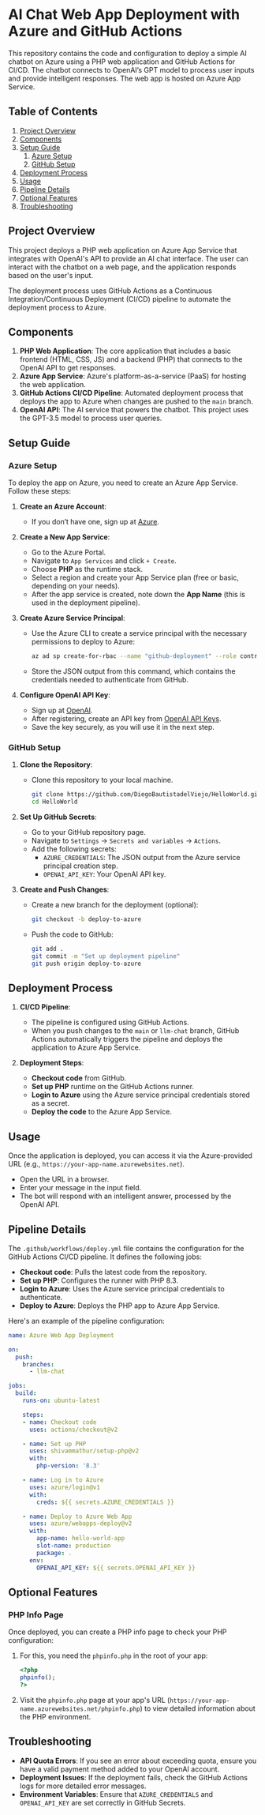 # AI Chat Web App Deployment with Azure and GitHub Actions

This repository contains the code and configuration to deploy a simple AI chatbot on Azure using a PHP web application and GitHub Actions for CI/CD. The chatbot connects to OpenAI’s GPT model to process user inputs and provide intelligent responses. The web app is hosted on Azure App Service.

## Table of Contents

1. [Project Overview](#project-overview)
2. [Components](#components)
3. [Setup Guide](#setup-guide)
    1. [Azure Setup](#azure-setup)
    2. [GitHub Setup](#github-setup)
4. [Deployment Process](#deployment-process)
5. [Usage](#usage)
6. [Pipeline Details](#pipeline-details)
7. [Optional Features](#optional-features)
8. [Troubleshooting](#troubleshooting)

## Project Overview

This project deploys a PHP web application on Azure App Service that integrates with OpenAI's API to provide an AI chat interface. The user can interact with the chatbot on a web page, and the application responds based on the user's input.

The deployment process uses GitHub Actions as a Continuous Integration/Continuous Deployment (CI/CD) pipeline to automate the deployment process to Azure.

## Components

1. **PHP Web Application**: The core application that includes a basic frontend (HTML, CSS, JS) and a backend (PHP) that connects to the OpenAI API to get responses.
2. **Azure App Service**: Azure's platform-as-a-service (PaaS) for hosting the web application.
3. **GitHub Actions CI/CD Pipeline**: Automated deployment process that deploys the app to Azure when changes are pushed to the `main` branch.
4. **OpenAI API**: The AI service that powers the chatbot. This project uses the GPT-3.5 model to process user queries.

## Setup Guide

### Azure Setup

To deploy the app on Azure, you need to create an Azure App Service. Follow these steps:

1. **Create an Azure Account**:
   - If you don’t have one, sign up at [Azure](https://azure.microsoft.com/en-us/free/).
   
2. **Create a New App Service**:
   - Go to the Azure Portal.
   - Navigate to `App Services` and click `+ Create`.
   - Choose **PHP** as the runtime stack.
   - Select a region and create your App Service plan (free or basic, depending on your needs).
   - After the app service is created, note down the **App Name** (this is used in the deployment pipeline).

3. **Create Azure Service Principal**:
   - Use the Azure CLI to create a service principal with the necessary permissions to deploy to Azure:

     ```bash
     az ad sp create-for-rbac --name "github-deployment" --role contributor --scopes /subscriptions/YOUR_SUBSCRIPTION_ID --sdk-auth
     ```

   - Store the JSON output from this command, which contains the credentials needed to authenticate from GitHub.

4. **Configure OpenAI API Key**:
   - Sign up at [OpenAI](https://platform.openai.com/signup).
   - After registering, create an API key from [OpenAI API Keys](https://platform.openai.com/account/api-keys).
   - Save the key securely, as you will use it in the next step.

### GitHub Setup

1. **Clone the Repository**:
   - Clone this repository to your local machine.

     ```bash
     git clone https://github.com/DiegoBautistadelViejo/HelloWorld.git
     cd HelloWorld
     ```

2. **Set Up GitHub Secrets**:
   - Go to your GitHub repository page.
   - Navigate to `Settings` -> `Secrets and variables` -> `Actions`.
   - Add the following secrets:
     - `AZURE_CREDENTIALS`: The JSON output from the Azure service principal creation step.
     - `OPENAI_API_KEY`: Your OpenAI API key.

3. **Create and Push Changes**:
   - Create a new branch for the deployment (optional):
     
     ```bash
     git checkout -b deploy-to-azure
     ```

   - Push the code to GitHub:

     ```bash
     git add .
     git commit -m "Set up deployment pipeline"
     git push origin deploy-to-azure
     ```

## Deployment Process

1. **CI/CD Pipeline**:
   - The pipeline is configured using GitHub Actions.
   - When you push changes to the `main` or `llm-chat` branch, GitHub Actions automatically triggers the pipeline and deploys the application to Azure App Service.

2. **Deployment Steps**:
   - **Checkout code** from GitHub.
   - **Set up PHP** runtime on the GitHub Actions runner.
   - **Login to Azure** using the Azure service principal credentials stored as a secret.
   - **Deploy the code** to the Azure App Service.

## Usage

Once the application is deployed, you can access it via the Azure-provided URL (e.g., `https://your-app-name.azurewebsites.net`).

- Open the URL in a browser.
- Enter your message in the input field.
- The bot will respond with an intelligent answer, processed by the OpenAI API.

## Pipeline Details

The `.github/workflows/deploy.yml` file contains the configuration for the GitHub Actions CI/CD pipeline. It defines the following jobs:

- **Checkout code**: Pulls the latest code from the repository.
- **Set up PHP**: Configures the runner with PHP 8.3.
- **Login to Azure**: Uses the Azure service principal credentials to authenticate.
- **Deploy to Azure**: Deploys the PHP app to Azure App Service.

Here's an example of the pipeline configuration:

```yaml
name: Azure Web App Deployment

on:
  push:
    branches:
      - llm-chat

jobs:
  build:
    runs-on: ubuntu-latest

    steps:
    - name: Checkout code
      uses: actions/checkout@v2

    - name: Set up PHP
      uses: shivammathur/setup-php@v2
      with:
        php-version: '8.3'

    - name: Log in to Azure
      uses: azure/login@v1
      with:
        creds: ${{ secrets.AZURE_CREDENTIALS }}

    - name: Deploy to Azure Web App
      uses: azure/webapps-deploy@v2
      with:
        app-name: hello-world-app
        slot-name: production
        package: .
      env:
        OPENAI_API_KEY: ${{ secrets.OPENAI_API_KEY }}
```
## Optional Features

### PHP Info Page

Once deployed, you can create a PHP info page to check your PHP configuration:

1. For this, you need the `phpinfo.php` in the root of your app:

    ```php
    <?php
    phpinfo();
    ?>
    ```

2. Visit the `phpinfo.php` page at your app's URL (`https://your-app-name.azurewebsites.net/phpinfo.php`) to view detailed information about the PHP environment.



## Troubleshooting

- **API Quota Errors**: If you see an error about exceeding quota, ensure you have a valid payment method added to your OpenAI account.
- **Deployment Issues**: If the deployment fails, check the GitHub Actions logs for more detailed error messages.
- **Environment Variables**: Ensure that `AZURE_CREDENTIALS` and `OPENAI_API_KEY` are set correctly in GitHub Secrets.

